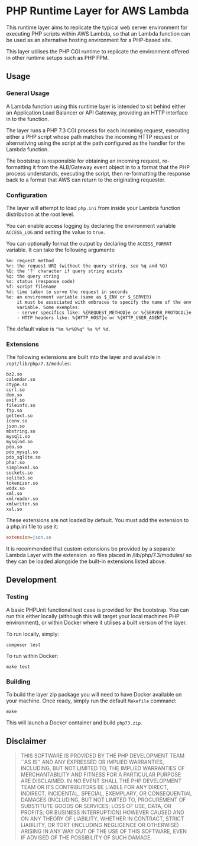 # PHP Runtime Layer for AWS Lambda

This runtime layer aims to replicate the typical web server environment for executing PHP scripts within AWS Lambda, so that an Lambda function can be used as an alternative hosting environment for a PHP-based site.

This layer utilises the PHP CGI runtime to replicate the environment offered in other runtime setups such as PHP FPM.

## Usage

### General Usage

A Lambda function using this runtime layer is intended to sit behind either an Application Load Balancer or API Gateway, providing an HTTP interface in to the function.

The layer runs a PHP 7.3 CGI process for each incoming request, executing either a PHP script whose path matches the incoming HTTP request or alternativing using the script at the path configured as the handler for the Lambda function.

The bootstrap is responsible for obtaining an incoming request, re-formatting it from the ALB/Gateway event object in to a format that the PHP process understands, executing the script, then re-formatting the response back to a format that AWS can return to the originating requester.

### Configuration

The layer will attempt to load `php.ini` from inside your Lambda function distribution at the root level.

You can enable access logging by declaring the environment variable `ACCESS_LOG` and setting the value to `true`.

You can optionally format the output by declaring the `ACCESS_FORMAT` variable. It can take the following arguments:

```
%m: request method
%r: the request URI (without the query string, see %q and %Q)
%Q: the '?' character if query string exists
%q: the query string
%s: status (response code)
%f: script filename
%d: time taken to serve the request in seconds
%e: an environment variable (same as $_ENV or $_SERVER)
    it must be associated with embraces to specify the name of the env
    variable. Some exemples:
    - server specifics like: %{REQUEST_METHOD}e or %{SERVER_PROTOCOL}e
    - HTTP headers like: %{HTTP_HOST}e or %{HTTP_USER_AGENT}e
```

The default value is `"%m %r%Q%q" %s %f %d`.

### Extensions
The following extensions are built into the layer and available in `/opt/lib/php/7.3/modules`:

```
bz2.so
calendar.so
ctype.so
curl.so
dom.so
exif.so
fileinfo.so
ftp.so
gettext.so
iconv.so
json.so
mbstring.so
mysqli.so
mysqlnd.so
pdo.so
pdo_mysql.so
pdo_sqlite.so
phar.so
simplexml.so
sockets.so
sqlite3.so
tokenizer.so
wddx.so
xml.so
xmlreader.so
xmlwriter.so
xsl.so
```

These extensions are not loaded by default. You must add the extension to a php.ini file to use it:

```ini
extension=json.so
```

It is recommended that custom extensions be provided by a separate Lambda Layer with the extension .so files placed in /lib/php/7.3/modules/ so they can be loaded alongside the built-in extensions listed above.

## Development

### Testing

A basic PHPUnit functional test case is provided for the bootstrap. You can run this either locally (although this will target your local machines PHP environment), or within Docker where it utilises a built version of the layer.

To run locally, simply:

```
composer test
```

To run within Docker:

```
make test
```

### Building

To build the layer zip package you will need to have Docker available on your machine. Once ready, simply run the default `Makefile` command:

```
make
```

This will launch a Docker container and build `php73.zip`.

## Disclaimer

> THIS SOFTWARE IS PROVIDED BY THE PHP DEVELOPMENT TEAM ``AS IS'' AND
> ANY EXPRESSED OR IMPLIED WARRANTIES, INCLUDING, BUT NOT LIMITED TO,
> THE IMPLIED WARRANTIES OF MERCHANTABILITY AND FITNESS FOR A
> PARTICULAR PURPOSE ARE DISCLAIMED.  IN NO EVENT SHALL THE PHP
> DEVELOPMENT TEAM OR ITS CONTRIBUTORS BE LIABLE FOR ANY DIRECT,
> INDIRECT, INCIDENTAL, SPECIAL, EXEMPLARY, OR CONSEQUENTIAL DAMAGES
> (INCLUDING, BUT NOT LIMITED TO, PROCUREMENT OF SUBSTITUTE GOODS OR
> SERVICES; LOSS OF USE, DATA, OR PROFITS; OR BUSINESS INTERRUPTION)
> HOWEVER CAUSED AND ON ANY THEORY OF LIABILITY, WHETHER IN CONTRACT,
> STRICT LIABILITY, OR TORT (INCLUDING NEGLIGENCE OR OTHERWISE)
> ARISING IN ANY WAY OUT OF THE USE OF THIS SOFTWARE, EVEN IF ADVISED
> OF THE POSSIBILITY OF SUCH DAMAGE.
